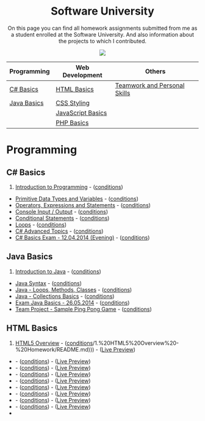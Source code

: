 <h1 align="center">Software University</h1>

<p align="center">On this page you can find all homework assignments submitted from me as a student enrolled at the Software University. And also information about the projects to which I contributed.</p>
<p align="center"><a href="http://softuni.bg/"><img src="https://raw.githubusercontent.com/zhivko-georgiev/SoftUni/master/Others/Software-University-Logo-blue-horizontal.png" /></a></p>

| Programming                                                                                | Web Development                                                                                  | Others																					                         |	
| ------------------------------------------------------------------------------------------ |                         -------------------------------------------------------------------- | -------------------------------------------------------------------- |
| [C# Basics](#c-basics)                                                         	     | [HTML Basics](#html-basics)                                                              | [Teamwork and Personal Skills](#teamwork-and-personal-skills)                                                     |                                        
| [Java Basics](#java-basics)                                                                | [CSS Styling](#css-basics)                                                             |
|                                                                    | [JavaScript Basics](#javascript-basics)
|												                     | [PHP Basics](#php-basics)								                                                             |

# Programming 

## C# Basics

1. [Introduction to Programming](https://github.com/zhivko-georgiev/SoftUni/tree/master/C%23%20Basics%20Homeworks/1.%20Introduction-to-Programming) - ([conditions](https://github.com/zhivko-georgiev/SoftUni/blob/master/C%23%20Basics%20Homeworks/1.%20Introduction-to-Programming/README.md))
* [Primitive Data Types and Variables](https://github.com/zhivko-georgiev/SoftUni/tree/master/C%23%20Basics%20Homeworks/2.%20Primitive-Data-Types-and-Variables) - ([conditions](https://github.com/zhivko-georgiev/SoftUni/blob/master/C%23%20Basics%20Homeworks/2.%20Primitive-Data-Types-and-Variables/README.md))
* [Operators, Expressions and Statements](https://github.com/zhivko-georgiev/SoftUni/tree/master/C%23%20Basics%20Homeworks/3.%20Operators-Expressions-and-Statements) - ([conditions](https://github.com/zhivko-georgiev/SoftUni/blob/master/C%23%20Basics%20Homeworks/3.%20Operators-Expressions-and-Statements/README.md))
* [Console Input / Output](https://github.com/zhivko-georgiev/SoftUni/tree/master/C%23%20Basics%20Homeworks/4.%20ConsoleIn-ConsoleOut) - ([conditions](https://github.com/zhivko-georgiev/SoftUni/blob/master/C%23%20Basics%20Homeworks/4.%20ConsoleIn-ConsoleOut/README.md))
* [Conditional Statements](https://github.com/zhivko-georgiev/SoftUni/tree/master/C%23%20Basics%20Homeworks/5.%20Conditional%20Statements) - ([conditions](https://github.com/zhivko-georgiev/SoftUni/blob/master/C%23%20Basics%20Homeworks/5.%20Conditional%20Statements/README.md))
* [Loops](https://github.com/zhivko-georgiev/SoftUni/tree/master/C%23%20Basics%20Homeworks/6.%20Loops) - ([conditions](https://github.com/zhivko-georgiev/SoftUni/blob/master/C%23%20Basics%20Homeworks/6.%20Loops/README.md))
* [C# Advanced Topics](https://github.com/zhivko-georgiev/SoftUni/tree/master/C%23%20Basics%20Homeworks/7.%20C%23%20Advanced%20Topics) - ([conditions](https://github.com/zhivko-georgiev/SoftUni/blob/master/C%23%20Basics%20Homeworks/7.%20C%23%20Advanced%20Topics/README.md))
* [C# Basics Exam - 12.04.2014 (Evening)](https://github.com/zhivko-georgiev/SoftUni/tree/master/C%23%20Basics%20Homeworks/8.%20C%23%20Basics%20Exam) - ([conditions](https://github.com/zhivko-georgiev/SoftUni/blob/master/C%23%20Basics%20Homeworks/8.%20C%23%20Basics%20Exam/README.md))

## Java Basics

1. [Introduction to Java](https://github.com/zhivko-georgiev/SoftUni/tree/master/Java%20Basics/1.%20Introduction-to-Java/Homework) - ([conditions](https://github.com/zhivko-georgiev/SoftUni/blob/master/Java%20Basics/1.%20Introduction-to-Java/Homework/readme.md))
* [Java Syntax](https://github.com/zhivko-georgiev/SoftUni/tree/master/Java%20Basics/2.%20Java-Syntax/Homework) - ([conditions](https://github.com/zhivko-georgiev/SoftUni/blob/master/Java%20Basics/2.%20Java-Syntax/Homework/README.md))
* [Java - Loops, Methods, Classes](https://github.com/zhivko-georgiev/SoftUni/tree/master/Java%20Basics/3.%20Java-Loops%2C%20Methods%2C%20Classes) - ([conditions](https://github.com/zhivko-georgiev/SoftUni/blob/master/Java%20Basics/3.%20Java-Loops%2C%20Methods%2C%20Classes/README.md))
* [Java - Collections Basics](https://github.com/zhivko-georgiev/SoftUni/tree/master/Java%20Basics/4.%20Java-Collections-Basics) - ([conditions](https://github.com/zhivko-georgiev/SoftUni/blob/master/Java%20Basics/4.%20Java-Collections-Basics/README.md))
* [Exam Java Basics - 26.05.2014](http://judge.softuni.bg/Contests/12/Java-Basics-Exam-26-May-2014) - ([conditions](https://github.com/zhivko-georgiev/SoftUni/blob/master/Java%20Basics/Java%20Basics%20-%20Exam%2026.05.2014/README.md))
* [Team Project - Sample Ping Pong Game](https://github.com/zhivko-georgiev/SoftUni/tree/master/Java%20Basics/Team%20Project) - ([conditions](https://github.com/zhivko-georgiev/SoftUni/blob/master/Java%20Basics/Team%20Project/README.md))

## HTML Basics

1. [HTML5 Overview]() - ([conditions](https://github.com/zhivko-georgiev/SoftUni/blob/master/Web%20Fundamentals%20HTML%20%2B%20CSS)/1.%20HTML5%20Overview%20-%20Homework/README.md))) - ([Live Preview](http://zhivko.softuni-friends.org/homeworks/HTML5%20Overview%20-%20Homework/index.html))
* []() - ([conditions]()) - ([Live Preview]())
* []() - ([conditions]()) - ([Live Preview]())
* []() - ([conditions]()) - ([Live Preview]())
* []() - ([conditions]()) - ([Live Preview]())
* []() - ([conditions]()) - ([Live Preview]())
* []() - ([conditions]()) - ([Live Preview]())
* []() - ([conditions]()) - ([Live Preview]())
* []() - ([conditions]()) - ([Live Preview]())
* 